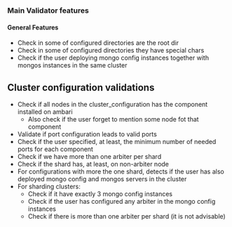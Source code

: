 ### Main Validator features

#### General Features

- Check in some of configured directories are the root dir 
- Check in some of configured directories they have special chars
- Check if the user deploying mongo config instances together with mongos instances in the same cluster

## Cluster configuration validations

- Check if all nodes in the cluster_configuration has the component installed on ambari
    - Also check if the user forget to mention some node fot that component
- Validate if port configuration leads to valid ports
- Check if the user specified, at least, the minimum number of needed ports for each component
- Check if we have more than one arbiter per shard
- Check if the shard has, at least, on non-arbiter node
- For configurations with more the one shard, detects if the user has also deployed mongo config and mongos servers in the cluster
- For sharding clusters:
  - Check if it have exactly 3 mongo config instances
  - Check if the user has configured any arbiter in the mongo config instances
  - Check if there is more than one arbiter per shard (it is not advisable)
